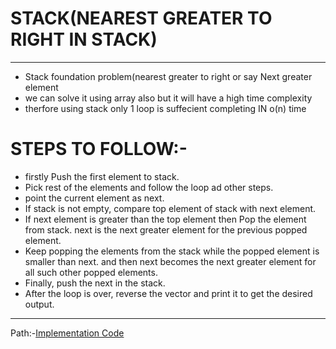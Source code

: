 # STACK(NEAREST GREATER TO RIGHT IN STACK) #
----------------------------------------------------------------------------------------
- Stack foundation problem(nearest greater to right or say Next greater element
- we can solve it using array also but it will have a high time complexity 
- therfore using stack only 1 loop is suffecient completing IN o(n) time
#  STEPS TO FOLLOW:-
-  firstly Push the first element to stack.
- Pick rest of the elements and follow the loop ad other steps. 
- point the current element as next.
- If stack is not empty, compare top element of stack with next element.
- If next element is greater than the top element then Pop the element from stack. next is the next greater element for the previous popped element.
- Keep popping the elements from the stack while the popped element is smaller than next. and then next becomes the next greater element for all such other popped elements.
- Finally, push the next in the stack.
- After the loop is over, reverse the vector and print it to get the desired output.
- ----------------------------------------------------------------------------------------
Path:-[Implementation Code](./NGR.cpp)

